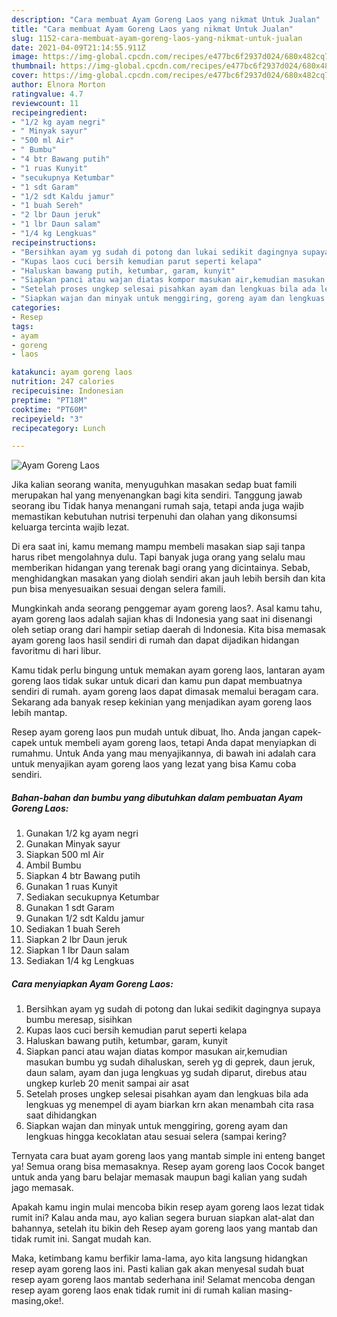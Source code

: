 ```yaml
---
description: "Cara membuat Ayam Goreng Laos yang nikmat Untuk Jualan"
title: "Cara membuat Ayam Goreng Laos yang nikmat Untuk Jualan"
slug: 1152-cara-membuat-ayam-goreng-laos-yang-nikmat-untuk-jualan
date: 2021-04-09T21:14:55.911Z
image: https://img-global.cpcdn.com/recipes/e477bc6f2937d024/680x482cq70/ayam-goreng-laos-foto-resep-utama.jpg
thumbnail: https://img-global.cpcdn.com/recipes/e477bc6f2937d024/680x482cq70/ayam-goreng-laos-foto-resep-utama.jpg
cover: https://img-global.cpcdn.com/recipes/e477bc6f2937d024/680x482cq70/ayam-goreng-laos-foto-resep-utama.jpg
author: Elnora Morton
ratingvalue: 4.7
reviewcount: 11
recipeingredient:
- "1/2 kg ayam negri"
- " Minyak sayur"
- "500 ml Air"
- " Bumbu"
- "4 btr Bawang putih"
- "1 ruas Kunyit"
- "secukupnya Ketumbar"
- "1 sdt Garam"
- "1/2 sdt Kaldu jamur"
- "1 buah Sereh"
- "2 lbr Daun jeruk"
- "1 lbr Daun salam"
- "1/4 kg Lengkuas"
recipeinstructions:
- "Bersihkan ayam yg sudah di potong dan lukai sedikit dagingnya supaya bumbu meresap, sisihkan"
- "Kupas laos cuci bersih kemudian parut seperti kelapa"
- "Haluskan bawang putih, ketumbar, garam, kunyit"
- "Siapkan panci atau wajan diatas kompor masukan air,kemudian masukan bumbu yg sudah dihaluskan, sereh yg di geprek, daun jeruk, daun salam, ayam dan juga lengkuas yg sudah diparut, direbus atau ungkep kurleb 20 menit sampai air asat"
- "Setelah proses ungkep selesai pisahkan ayam dan lengkuas bila ada lengkuas yg menempel di ayam biarkan krn akan menambah cita rasa saat dihidangkan"
- "Siapkan wajan dan minyak untuk menggiring, goreng ayam dan lengkuas hingga kecoklatan atau sesuai selera (sampai kering?"
categories:
- Resep
tags:
- ayam
- goreng
- laos

katakunci: ayam goreng laos 
nutrition: 247 calories
recipecuisine: Indonesian
preptime: "PT18M"
cooktime: "PT60M"
recipeyield: "3"
recipecategory: Lunch

---
```



![Ayam Goreng Laos](https://img-global.cpcdn.com/recipes/e477bc6f2937d024/680x482cq70/ayam-goreng-laos-foto-resep-utama.jpg)

Jika kalian seorang wanita, menyuguhkan masakan sedap buat famili merupakan hal yang menyenangkan bagi kita sendiri. Tanggung jawab seorang ibu Tidak hanya menangani rumah saja, tetapi anda juga wajib memastikan kebutuhan nutrisi terpenuhi dan olahan yang dikonsumsi keluarga tercinta wajib lezat.

Di era  saat ini, kamu memang mampu membeli masakan siap saji tanpa harus ribet mengolahnya dulu. Tapi banyak juga orang yang selalu mau memberikan hidangan yang terenak bagi orang yang dicintainya. Sebab, menghidangkan masakan yang diolah sendiri akan jauh lebih bersih dan kita pun bisa menyesuaikan sesuai dengan selera famili. 



Mungkinkah anda seorang penggemar ayam goreng laos?. Asal kamu tahu, ayam goreng laos adalah sajian khas di Indonesia yang saat ini disenangi oleh setiap orang dari hampir setiap daerah di Indonesia. Kita bisa memasak ayam goreng laos hasil sendiri di rumah dan dapat dijadikan hidangan favoritmu di hari libur.

Kamu tidak perlu bingung untuk memakan ayam goreng laos, lantaran ayam goreng laos tidak sukar untuk dicari dan kamu pun dapat membuatnya sendiri di rumah. ayam goreng laos dapat dimasak memalui beragam cara. Sekarang ada banyak resep kekinian yang menjadikan ayam goreng laos lebih mantap.

Resep ayam goreng laos pun mudah untuk dibuat, lho. Anda jangan capek-capek untuk membeli ayam goreng laos, tetapi Anda dapat menyiapkan di rumahmu. Untuk Anda yang mau menyajikannya, di bawah ini adalah cara untuk menyajikan ayam goreng laos yang lezat yang bisa Kamu coba sendiri.

<!--inarticleads1-->

##### Bahan-bahan dan bumbu yang dibutuhkan dalam pembuatan Ayam Goreng Laos:

1. Gunakan 1/2 kg ayam negri
1. Gunakan  Minyak sayur
1. Siapkan 500 ml Air
1. Ambil  Bumbu
1. Siapkan 4 btr Bawang putih
1. Gunakan 1 ruas Kunyit
1. Sediakan secukupnya Ketumbar
1. Gunakan 1 sdt Garam
1. Gunakan 1/2 sdt Kaldu jamur
1. Sediakan 1 buah Sereh
1. Siapkan 2 lbr Daun jeruk
1. Siapkan 1 lbr Daun salam
1. Sediakan 1/4 kg Lengkuas




<!--inarticleads2-->

##### Cara menyiapkan Ayam Goreng Laos:

1. Bersihkan ayam yg sudah di potong dan lukai sedikit dagingnya supaya bumbu meresap, sisihkan
1. Kupas laos cuci bersih kemudian parut seperti kelapa
1. Haluskan bawang putih, ketumbar, garam, kunyit
1. Siapkan panci atau wajan diatas kompor masukan air,kemudian masukan bumbu yg sudah dihaluskan, sereh yg di geprek, daun jeruk, daun salam, ayam dan juga lengkuas yg sudah diparut, direbus atau ungkep kurleb 20 menit sampai air asat
1. Setelah proses ungkep selesai pisahkan ayam dan lengkuas bila ada lengkuas yg menempel di ayam biarkan krn akan menambah cita rasa saat dihidangkan
1. Siapkan wajan dan minyak untuk menggiring, goreng ayam dan lengkuas hingga kecoklatan atau sesuai selera (sampai kering?




Ternyata cara buat ayam goreng laos yang mantab simple ini enteng banget ya! Semua orang bisa memasaknya. Resep ayam goreng laos Cocok banget untuk anda yang baru belajar memasak maupun bagi kalian yang sudah jago memasak.

Apakah kamu ingin mulai mencoba bikin resep ayam goreng laos lezat tidak rumit ini? Kalau anda mau, ayo kalian segera buruan siapkan alat-alat dan bahannya, setelah itu bikin deh Resep ayam goreng laos yang mantab dan tidak rumit ini. Sangat mudah kan. 

Maka, ketimbang kamu berfikir lama-lama, ayo kita langsung hidangkan resep ayam goreng laos ini. Pasti kalian gak akan menyesal sudah buat resep ayam goreng laos mantab sederhana ini! Selamat mencoba dengan resep ayam goreng laos enak tidak rumit ini di rumah kalian masing-masing,oke!.

